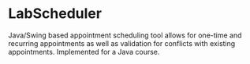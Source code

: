 # LabScheduler
Java/Swing based appointment scheduling tool allows for one-time and recurring appointments as well as validation for conflicts with existing appointments. Implemented for a Java course.
